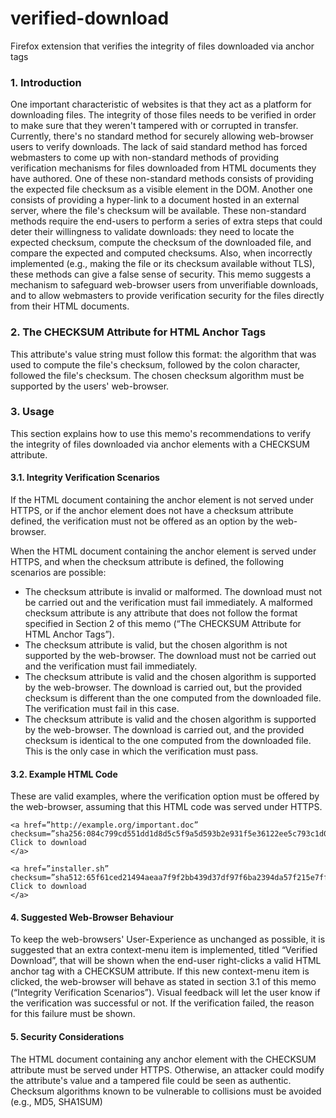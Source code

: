 # verified-download
Firefox extension that verifies the integrity of files downloaded via anchor tags


### 1. Introduction
One important characteristic of websites is that they act as a platform for downloading files. The integrity of those files needs to be verified in order to make sure that they weren't tampered with or corrupted in transfer. Currently, there's no standard method for securely allowing web-browser users to verify downloads.
The lack of said standard method has forced webmasters to come up with non-standard methods of providing verification mechanisms for files downloaded from HTML documents they have authored.
One of these non-standard methods consists of providing the expected file checksum as a visible element in the DOM. Another one consists of providing a hyper-link to a document hosted in an external server, where the file's checksum will be available.
These non-standard methods require the end-users to perform a series of extra steps that could deter their willingness to validate downloads: they need to locate the expected checksum, compute the checksum of the downloaded file, and compare the expected and computed checksums. Also, when incorrectly implemented (e.g., making the file or its checksum available without TLS), these methods can give a false sense of security.
This memo suggests a mechanism to safeguard web-browser users from unverifiable downloads, and to allow webmasters to provide verification security for the files directly from their HTML documents.

### 2. The CHECKSUM Attribute for HTML Anchor Tags
This attribute's value string must follow this format: the algorithm that was used to compute the file's checksum, followed by the colon character, followed the file's checksum. The chosen checksum algorithm must be supported by the users' web-browser.


### 3. Usage
This section explains how to use this memo's recommendations to verify the integrity of files downloaded via anchor elements with a CHECKSUM attribute.


#### 3.1. Integrity Verification Scenarios
If the HTML document containing the anchor element is not served under HTTPS, or if the anchor element does not have a checksum attribute defined, the verification must not be offered as an option by the web-browser.

When the HTML document containing the anchor element is served under HTTPS, and when the checksum attribute is defined, the following scenarios are possible:

- The checksum attribute is invalid or malformed. The download must not be carried out and the verification must fail immediately. A malformed checksum attribute is any attribute that does not follow the format specified in Section 2 of this memo (“The CHECKSUM Attribute for HTML Anchor Tags”).
- The checksum attribute is valid, but the chosen algorithm is not supported by the web-browser. The download must not be carried out and the verification must fail immediately.
- The checksum attribute is valid and the chosen algorithm is supported by the web-browser. The download is carried out, but the provided checksum is different than the one computed from the downloaded file. The verification must fail in this case.
- The checksum attribute is valid and the chosen algorithm is supported by the web-browser. The download is carried out, and the provided checksum is identical to the one computed from the downloaded file. This is the only case in which the verification must pass.

#### 3.2. Example HTML Code

These are valid examples, where the verification option must be offered by the web-browser, assuming that this HTML code was served under HTTPS.

```
<a href=”http://example.org/important.doc” checksum=”sha256:084c799cd551dd1d8d5c5f9a5d593b2e931f5e36122ee5c793c1d08a19839cc0”>
Click to download
</a>

<a href=”installer.sh” checksum=”sha512:65f61ced21494aeaa7f9f2bb439d37df97f6ba2394da57f215e7ffd457f647e478532174a9406e8519b2444ad85aba2f8a47edcb8bff8419ff0083bd9a9a1274”>
Click to download
</a>
```

#### 4. Suggested Web-Browser Behaviour
To keep the web-browsers' User-Experience as unchanged as possible, it is suggested that an extra context-menu item is implemented, titled “Verified Download”, that will be shown when the end-user right-clicks a valid HTML anchor tag with a CHECKSUM attribute. If this new context-menu item is clicked, the web-browser will behave as stated in section 3.1 of this memo (“Integrity Verification Scenarios”). Visual feedback will let the user know if the verification was successful or not. If the verification failed, the reason for this failure must be shown.
#### 5. Security Considerations
The HTML document containing any anchor element with the CHECKSUM attribute must be served under HTTPS. Otherwise, an attacker could modify the attribute's value and a tampered file could be seen as authentic. Checksum algorithms known to be vulnerable to collisions must be avoided (e.g., MD5, SHA1SUM)

